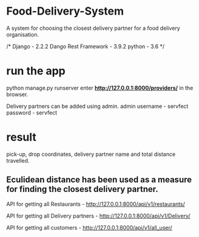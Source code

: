 # Food-Delivery-System
A system for choosing the closest delivery partner for a food delivery organisation.

/* Django  - 2.2.2
   Dango Rest Framework - 3.9.2
   python - 3.6
*/

# run the app
python manage.py runserver
enter __http://127.0.0.1:8000/providers/__ in the browser.

Delivery partners can be added using admin.
admin username - servfect
password - servfect

# result
pick-up, drop coordinates, delivery partner name and total distance travelled.

## Eculidean distance has been used as a measure for finding the closest delivery partner.

API for getting all Restaurants - http://127.0.0.1:8000/api/v1/restaurants/

API for getting all Delivery partners - http://127.0.0.1:8000/api/v1/Delivery/

API for getting all customers - http://127.0.0.1:8000/api/v1/all_user/



   

